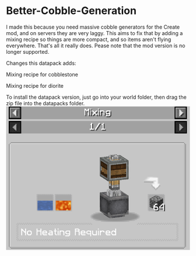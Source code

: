 # Better-Cobble-Generation

I made this because you need massive cobble generators for the Create mod, and on servers they are very laggy. This aims to fix that by adding a mixing recipe so things are more compact, and so items aren't flying everywhere. That's all it really does.
Pease note that the mod version is no longer supported.

Changes this datapack adds:

Mixing recipe for cobblestone

Mixing recipe for diorite


To install the datapack version, just go into your world folder, then drag the zip file into the datapacks folder.
![Recipe](/imgs/recipe.png)
